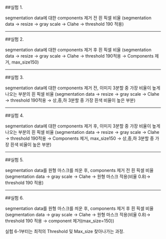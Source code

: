##실험 1.

segmentation data에 대한 components 제거 전 흰 픽셀 비율
(segmentation data → resize → gray scale → Clahe → threshold 190 적용)

---

##실험 2.

segmentation data에 대한 components 제거 후 흰 픽셀 비율
(segmentation data → resize → gray scale → Clahe → threshold 190적용 → Components 제거, max_size150)

---

##실험 3.

segmentation data에 대한 components 제거 전, 이미지 3분할 중 가장 비율이 높게 나오는 부분의 흰 픽셀 비율
(segmentation data → resize → gray scale → Clahe → threshold 190적용 → 상,중,하 3분할 중 가장 흰색 비율이 높은 부분)

---

##실험 4.

segmentation data에 대한 components 제거 후, 이미지 3분할 중 가장 비율이 높게 나오는 부분의 흰 픽셀 비율
(segmentation data → resize → gray scale → Clahe → threshold 190적용 → Components 제거, max_size150 → 상,중,하 3분할 중 가장 흰색 비율이 높은 부분)

---

##실험 5.

segmentation data를 원형 마스크를 씌운 후, components 제거 전 흰 픽셀 비율
(segmentation data  → gray scale → Clahe → 원형 마스크 적용(비율 0.8)→ threshold 190 적용)

----

##실험 6.

segmentation data를 원형 마스크를 씌운 후, components 제거 후 흰 픽셀 비율
(segmentation data  → gray scale → Clahe → 원형 마스크 적용(비율 0.8)→ threshold 190 적용 → component 제거(max_size=150))

실험 6-1부터는 최적의 Threshold 및 Max_size 찾아나가는 과정.
